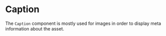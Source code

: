 # Caption

The `Caption` component is mostly used for images in order to display meta information about the asset.

